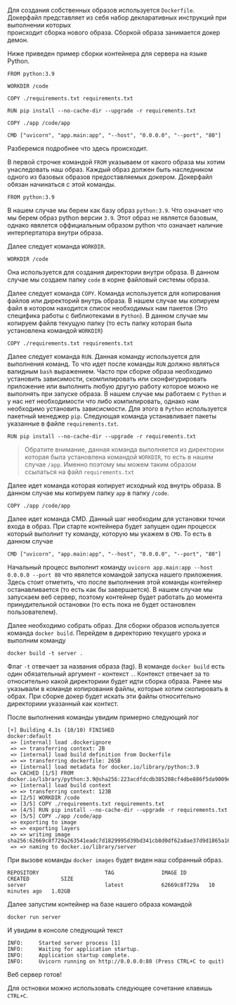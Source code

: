 Для создания собственных образов используется `Dockerfile`.
Докерфайл представляет из себя набор декларативных инструкций при выполнении которых \
происходит сборка нового образа. Сборкой образа занимается докер демон.

Ниже приведен пример сборки контейнера для сервера на языке Python.

```
FROM python:3.9

WORKDIR /code

COPY ./requirements.txt requirements.txt

RUN pip install --no-cache-dir --upgrade -r requirements.txt

COPY ./app /code/app

CMD ["uvicorn", "app.main:app", "--host", "0.0.0.0", "--port", "80"]
```

Разберемся подробнее что здесь происходит.

В первой строчке командой `FROM` указываем от какого образа мы хотим унаследовать наш образ. Каждый образ должен быть наследником одного из базовых образов предоставляемых докером.
Докерфайл обязан начинаться с этой команды.

```
FROM python:3.9
```
В нашем случае мы берем как базу образ `python:3.9`. Что означает что мы берем образ python версии `3.9`.
Этот образ не является базовым, однако явялется оффициальным образом python что означает наличие интерпертатора внутри образа.

Далее следует команда `WORKDIR`.
```
WORKDIR /code
```

Она используется для создания директории внутри образа.
В данном случае мы создаем папку `code` в корне файловый системы образа.

Далее следует команда `COPY`. Команда используется для копирования файлов или директорий внутрь образа. В нашем случае мы копируем файл в котором находится список необходимых нам пакетов (Это специфика работы с библиотеками в `Python`).
В данном случае мы копируем файлв текущую папку (то есть папку которая была установлена командой `WORKDIR`)

```
COPY ./requirements.txt requirements.txt
```

Далее следует команда `RUN`. Данная команду используется для выполнения команд. То что идет после команды `RUN` должно являться валидным `bash` выражением.
Часто при сборке образа необходимо установить зависимости, скомпилировать или сконфигурировать приложение или выполнить любую другую работу которое можно не выполнять при запуске образа.
В нашем случае мы работаем с `Python` и у нас нет необходимости что либо компилировать, однако нам необходимо установить зависисмости. Для этого в `Python` используется пакетный менеджер `pip`.
Следующая команда устанавливает пакеты указанные в файле `requirements.txt`.
```
RUN pip install --no-cache-dir --upgrade -r requirements.txt
```
> Обратите внимание, данная команда выполняется из директории которая была установлена командой `WORKDIR`, то есть в нашем случае `/app`. Именно поэтому мы можем таким образом ссылаться на файл `requirements.txt`

Далее идет команда которая копирует исходный код внутрь образа. В данном случае мы копируем папку `app` в папку `/code`.
```
COPY ./app /code/app
```

Далее идет команда CMD. Данный шаг необходим для установки точки входа в образ.
При старте контейнера будет запущен один процесск который выполнит ту команду, которую мы укажем в `CMD`. То есть в данном случае
```
CMD ["uvicorn", "app.main:app", "--host", "0.0.0.0", "--port", "80"]
```
Начальный процесс выполнит команду `uvicorn app.main:app --host 0.0.0.0 --port 80` что явялется командой запуска нашего приложения. Здесь стоит отметить, что после выполнения этой команды контейнер останавливается (то есть как бы завершается). В нашем случае мы запускаем веб сервер, поэтому контейнер будет работать до момента принудительной остановки (то есть пока не будет остановлен пользователем).

Далее необходимо собрать образ. Для сборки образов используется команда `docker build`.
Перейдем в директорию текущего урока и выполним команду

```
docker build -t server .
```

Флаг `-t` отвечает за названия образа (tag). В команде `docker build` есть один обязательный аргумент - контекст `.`.
Контекст отвечает за то относительно какой директориии будет идти сборка образа.
Ранее мы указывали в команде копирования файлы, которые хотим скопировать в обрах. При сборке докер будет искать эти файлы
относительно директориии указанный как конткст.

После выполнения команды увидим примерно следующий лог
```
[+] Building 4.1s (10/10) FINISHED                                                                                                                                    docker:default
 => [internal] load .dockerignore
 => => transferring context: 2B
 => [internal] load build definition from Dockerfile
 => => transferring dockerfile: 265B
 => [internal] load metadata for docker.io/library/python:3.9
 => CACHED [1/5] FROM docker.io/library/python:3.9@sha256:223acdfdcdb385208cf4dbe886f5da9009ec91ecc15550e5b1c70ba0d554735e
 => [internal] load build context
 => => transferring context: 123B
 => [2/5] WORKDIR /code
 => [3/5] COPY ./requirements.txt requirements.txt
 => [4/5] RUN pip install --no-cache-dir --upgrade -r requirements.txt
 => [5/5] COPY ./app /code/app
 => exporting to image
 => => exporting layers
 => => writing image sha256:62669c8f729a263541eadc7d1829995d39bd341cb8d0df62a8ae37d9d1865a16
 => => naming to docker.io/library/server
```

При вызове команды `docker images` будет виден наш собранный образ.
```
REPOSITORY                     TAG               IMAGE ID       CREATED          SIZE
server                         latest            62669c8f729a   10 minutes ago   1.02GB
```

Далее запустим контейнер на базе нашего образа командой
```
docker run server
```

И увидим в консоле следующий текст
```
INFO:     Started server process [1]
INFO:     Waiting for application startup.
INFO:     Application startup complete.
INFO:     Uvicorn running on http://0.0.0.0:80 (Press CTRL+C to quit)
```
Веб сервер готов!

Для остновки можно использовать следующее сочетание клавишь `CTRL+C`.

